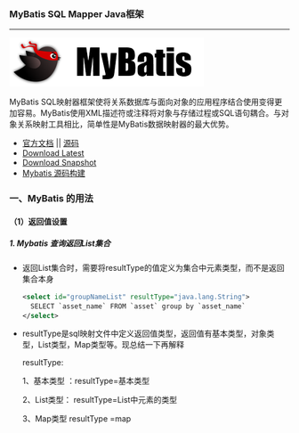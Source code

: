 ### MyBatis SQL Mapper Java框架

---

![](./assets/mybatis.png)  

MyBatis SQL映射器框架使将关系数据库与面向对象的应用程序结合使用变得更加容易。MyBatis使用XML描述符或注释将对象与存储过程或SQL语句耦合。与对象关系映射工具相比，简单性是MyBatis数据映射器的最大优势。

- [官方文档](https://mybatis.org/mybatis-3/) || [源码](https://github.com/mybatis/mybatis-3) 
- [Download Latest](https://github.com/mybatis/mybatis-3/releases) 
- [Download Snapshot](https://oss.sonatype.org/content/repositories/snapshots/org/mybatis/mybatis/) 
- [Mybatis 源码构建](https://github.com/tuguangquan/mybatis) 



### 一、MyBatis 的用法

#### （1）返回值设置

##### 1. Mybatis 查询返回List集合

- 返回List<String>集合时，需要将resultType的值定义为集合中元素类型，而不是返回集合本身

  ```xml
  <select id="groupNameList" resultType="java.lang.String">
  	SELECT `asset_name` FROM `asset` group by `asset_name`
  </select>
  ```

- resultType是sql映射文件中定义返回值类型，返回值有基本类型，对象类型，List类型，Map类型等。现总结一下再解释


  resultType:

  1、基本类型  ：resultType=基本类型

  2、List类型：   resultType=List中元素的类型

  3、Map类型     resultType =map

































